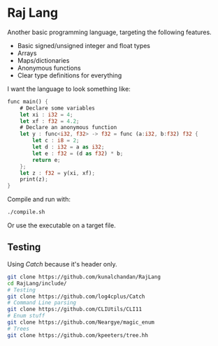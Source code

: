# Raj Lang
Another basic programming language, targeting the following features.

- Basic signed/unsigned integer and float types
- Arrays
- Maps/dictionaries
- Anonymous functions
- Clear type definitions for everything

I want the language to look something like:
```rust
func main() {
    # Declare some variables
    let xi : i32 = 4;
    let xf : f32 = 4.2;
    # Declare an anonymous function
    let y : func<i32, f32> -> f32 = func (a:i32, b:f32) f32 {
        let c : i8 = 2;
        let d : i32 = a as i32;
        let e : f32 = (d as f32) * b;
        return e;
    };
    let z : f32 = y(xi, xf);
    print(z);
}
```

Compile and run with:
```bash
./compile.sh
```

Or use the executable on a target file.

## Testing
Using *Catch* because it's header only.

```bash
git clone https://github.com/kunalchandan/RajLang
cd RajLang/include/
# Testing
git clone https://github.com/log4cplus/Catch
# Command Line parsing
git clone https://github.com/CLIUtils/CLI11
# Enum stuff
git clone https://github.com/Neargye/magic_enum
# Trees
git clone https://github.com/kpeeters/tree.hh
```